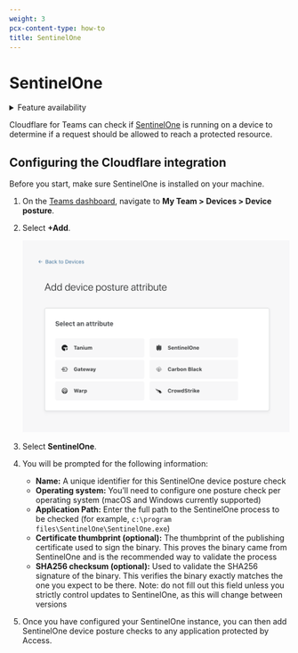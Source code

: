 ```yaml
---
weight: 3
pcx-content-type: how-to
title: SentinelOne
---
```


# SentinelOne

<details>
<summary>Feature availability</summary>
<div>

| Operating Systems | [WARP mode required](/cloudflare-one/connections/connect-devices/warp/#warp-client-modes) | Minimum WARP version required    | [Teams plans](https://www.cloudflare.com/teams-pricing/) |
| ----------------- | ----------------------------------------------------------------------------------------- | -------------------------------- | -------------------------------------------------------- |
| macOS, Windows    | WARP with Gateway                                                                         | macOS: 1.4.27, Windows: 1.4.25.0 | All plans                                                |

</div>
</details>

Cloudflare for Teams can check if [SentinelOne](https://www.sentinelone.com/) is running on a device to determine if a request should be allowed to reach a protected resource.

## Configuring the Cloudflare integration

Before you start, make sure SentinelOne is installed on your machine.

1.  On the [Teams dashboard](https://dash.teams.cloudflare.com), navigate to **My Team > Devices > Device posture**.

2.  Select **+Add**.

    ![Device posture attributes](../../static/documentation/identity/devices/device-posture-partners.png)

3.  Select **SentinelOne**.

4.  You will be prompted for the following information:

    - **Name:** A unique identifier for this SentinelOne device posture check
    - **Operating system:** You’ll need to configure one posture check per operating system (macOS and Windows currently supported)
    - **Application Path:** Enter the full path to the SentinelOne process to be checked (for example, `c:\program files\SentinelOne\SentinelOne.exe`)
    - **Certificate thumbprint (optional):** The thumbprint of the publishing certificate used to sign the binary. This proves the binary came from SentinelOne and is the recommended way to validate the process
    - **SHA256 checksum (optional):** Used to validate the SHA256 signature of the binary. This verifies the binary exactly matches the one you expect to be there. Note: do not fill out this field unless you strictly control updates to SentinelOne, as this will change between versions

5.  Once you have configured your SentinelOne instance, you can then add SentinelOne device posture checks to any application protected by Access.

